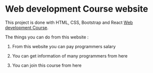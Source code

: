 # Web development Course website

This project is done with HTML, CSS, Bootstrap and React [Web development Course](https://react-first-assignment-8.netlify.app/).


The things you can do from this website : 

1. From this website you can pay programmers salary

2. You can get information of many programmers from here 

3. You can join this course from here
